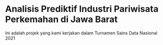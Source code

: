 # Analisis Prediktif Industri Pariwisata Perkemahan di Jawa Barat
Ini adalah projek yang kami kerjakan dalam Turnamen Sains Data Nasional 2021
